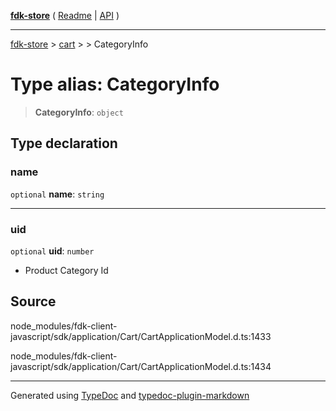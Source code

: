 [**fdk-store**](../../../README.md) ( [Readme](../../../README.md) \| [API](../../../API.md) )

---

[fdk-store](../../../API.md) > [cart](../../README.md) > [<internal>](../README.md) > CategoryInfo

# Type alias: CategoryInfo

> **CategoryInfo**: `object`

## Type declaration

### name

`optional` **name**: `string`

---

### uid

`optional` **uid**: `number`

- Product Category Id

## Source

node_modules/fdk-client-javascript/sdk/application/Cart/CartApplicationModel.d.ts:1433

node_modules/fdk-client-javascript/sdk/application/Cart/CartApplicationModel.d.ts:1434

---

Generated using [TypeDoc](https://typedoc.org/) and [typedoc-plugin-markdown](https://www.npmjs.com/package/typedoc-plugin-markdown)
